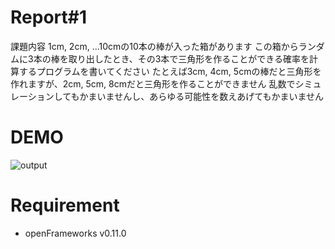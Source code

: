# Report#1
課題内容
1cm, 2cm, ...10cmの10本の棒が入った箱があります
この箱からランダムに3本の棒を取り出したとき、その3本で三角形を作ることができる確率を計算するプログラムを書いてください
たとえば3cm, 4cm, 5cmの棒だと三角形を作れますが、2cm, 5cm, 8cmだと三角形を作ることができません
乱数でシミュレーションしてもかまいませんし、あらゆる可能性を数えあげてもかまいません

# DEMO
![output](https://user-images.githubusercontent.com/23047341/89668992-aa223600-d919-11ea-96e8-0691a9a39d2d.gif)

# Requirement
* openFrameworks v0.11.0